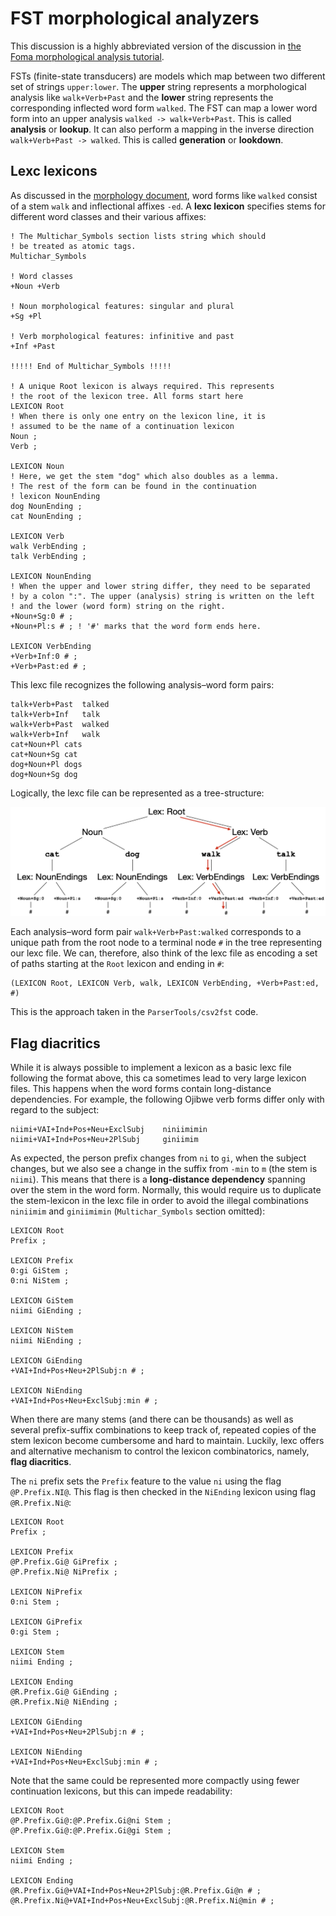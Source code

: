 # FST morphological analyzers

This discussion is a highly abbreviated version of the discussion in [the Foma morphological analysis tutorial](https://fomafst.github.io/morphtut.html).

FSTs (finite-state transducers) are models which map between two different set of strings `upper:lower`. The **upper** string represents a morphological analysis like `walk+Verb+Past` and the **lower** string represents the corresponding inflected word form `walked`. The FST can map a lower word form into an upper analysis `walked -> walk+Verb+Past`. This is called **analysis** or **lookup**. It can also perform a mapping in the inverse direction `walk+Verb+Past -> walked`. This is called **generation** or **lookdown**.

## Lexc lexicons

As discussed in the [morphology document](morphology.md), word forms like `walked` consist of a stem `walk` and inflectional affixes `-ed`. A **lexc lexicon** specifies stems for different word classes and their various affixes:
```
! The Multichar_Symbols section lists string which should
! be treated as atomic tags.
Multichar_Symbols

! Word classes
+Noun +Verb

! Noun morphological features: singular and plural
+Sg +Pl

! Verb morphological features: infinitive and past
+Inf +Past

!!!!! End of Multichar_Symbols !!!!!

! A unique Root lexicon is always required. This represents
! the root of the lexicon tree. All forms start here
LEXICON Root
! When there is only one entry on the lexicon line, it is
! assumed to be the name of a continuation lexicon
Noun ;  
Verb ; 

LEXICON Noun
! Here, we get the stem "dog" which also doubles as a lemma.
! The rest of the form can be found in the continuation
! lexicon NounEnding
dog NounEnding ; 
cat NounEnding ;

LEXICON Verb
walk VerbEnding ;
talk VerbEnding ;

LEXICON NounEnding
! When the upper and lower string differ, they need to be separated
! by a colon ":". The upper (analysis) string is written on the left
! and the lower (word form) string on the right.
+Noun+Sg:0 # ; 
+Noun+Pl:s # ; ! '#' marks that the word form ends here.

LEXICON VerbEnding
+Verb+Inf:0 # ;
+Verb+Past:ed # ;
```

This lexc file recognizes the following analysis–word form pairs:

```
talk+Verb+Past	talked
talk+Verb+Inf	talk
walk+Verb+Past	walked
walk+Verb+Inf	walk
cat+Noun+Pl	cats
cat+Noun+Sg	cat
dog+Noun+Pl	dogs
dog+Noun+Sg	dog
```

Logically, the lexc file can be represented as a tree-structure:

![Lexc tree](img/tree.png)

Each analysis–word form pair `walk+Verb+Past:walked` corresponds to a unique path from the root node to a terminal node `#` in the tree representing our lexc file. We can, therefore, also think of the lexc file as encoding a set of paths starting at the `Root` lexicon and ending in `#`:

```
(LEXICON Root, LEXICON Verb, walk, LEXICON VerbEnding, +Verb+Past:ed, #)
```

This is the approach taken in the `ParserTools/csv2fst` code.

## Flag diacritics

While it is always possible to implement a lexicon as a basic lexc file following the format above, this ca sometimes lead to very large lexicon files. This happens when the word forms contain long-distance dependencies. For example, the following Ojibwe verb forms differ only with regard to the subject:

```
niimi+VAI+Ind+Pos+Neu+ExclSubj    niniimimin
niimi+VAI+Ind+Pos+Neu+2PlSubj     giniimim
```

As expected, the person prefix changes from `ni` to `gi`, when the subject changes, but we also see a change in the suffix from `-min` to `m` (the stem is `niimi`). This means that there is a **long-distance dependency** spanning over the stem in the word form. Normally, this would require us to duplicate the stem-lexicon in the lexc file in order to avoid the illegal combinations `niniimim` and `giniimimin` (`Multichar_Symbols` section omitted):

```
LEXICON Root
Prefix ;

LEXICON Prefix
0:gi GiStem ;
0:ni NiStem ;

LEXICON GiStem
niimi GiEnding ;

LEXICON NiStem
niimi NiEnding ;

LEXICON GiEnding
+VAI+Ind+Pos+Neu+2PlSubj:n # ;

LEXICON NiEnding
+VAI+Ind+Pos+Neu+ExclSubj:min # ;
```

When there are many stems (and there can be thousands) as well as several prefix-suffix combinations to keep track of, repeated copies of the stem lexicon become cumbersome and hard to maintain. Luckily, lexc offers and alternative mechanism to control the lexicon combinatorics, namely, **flag diacritics**.

The `ni` prefix sets the `Prefix` feature to the value `ni` using the flag `@P.Prefix.NI@`. This flag is then checked in the `NiEnding` lexicon using flag `@R.Prefix.Ni@`:

```
LEXICON Root
Prefix ;

LEXICON Prefix
@P.Prefix.Gi@ GiPrefix ;
@P.Prefix.Ni@ NiPrefix ;

LEXICON NiPrefix
0:ni Stem ;

LEXICON GiPrefix
0:gi Stem ;

LEXICON Stem
niimi Ending ;

LEXICON Ending
@R.Prefix.Gi@ GiEnding ;
@R.Prefix.Ni@ NiEnding ;

LEXICON GiEnding
+VAI+Ind+Pos+Neu+2PlSubj:n # ;

LEXICON NiEnding
+VAI+Ind+Pos+Neu+ExclSubj:min # ;
```

Note that the same could be represented more compactly using fewer continuation lexicons, but this can impede readability:

```
LEXICON Root
@P.Prefix.Gi@:@P.Prefix.Gi@ni Stem ;
@P.Prefix.Gi@:@P.Prefix.Gi@gi Stem ;

LEXICON Stem
niimi Ending ;

LEXICON Ending
@R.Prefix.Gi@+VAI+Ind+Pos+Neu+2PlSubj:@R.Prefix.Gi@n # ;
@R.Prefix.Ni@+VAI+Ind+Pos+Neu+ExclSubj:@R.Prefix.Ni@min # ;

```
